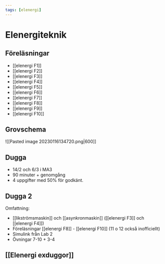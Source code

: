 ```yaml
---
tags: [elenergi]
---
```

# Elenergiteknik

## Föreläsningar
- [[elenergi F1]]
- [[elenergi F2]]
- [[elenergi F3]]
- [[elenergi F4]]
- [[elenergi F5]]
- [[elenergi F6]]
- [[elenergi F7]]
- [[elenergi F8]]
- [[elenergi F9]]
- [[elenergi F10]]

## Grovschema
![[Pasted image 20230116134720.png|600]]

## Dugga
- 14/2 och 6/3 i MA3
- 90 minuter + genomgång
- 4 uppgifter med 50% för godkänt.

## Dugga 2
Omfattning:
- [[likströmsmaskin]] och [[asynkronmaskin]] ([[elenergi F3]] och [[elenergi F4]])
- Föreläsningar [[elenergi F8]] - [[elenergi F10]] (11 o 12 också inofficiellt)
- Simulink från Lab 2
- Övningar 7-10 + 3-4

## [[Elenergi exduggor]]